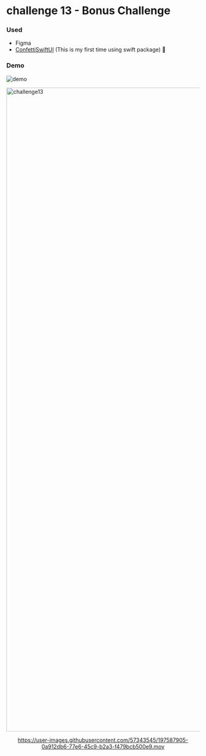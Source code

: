 # challenge 13 - Bonus Challenge

### Used

- Figma
- [ConfettiSwiftUI](https://github.com/simibac/ConfettiSwiftUI) (This is my first time using swift package) :tada:

### Demo

![demo](https://user-images.githubusercontent.com/57343545/197591247-123d2b30-e5d0-4a83-8dce-bb90eeb659e6.png)

<img width="1680" alt="challenge13" src="https://user-images.githubusercontent.com/57343545/197587987-d7cba32a-2393-4484-a54c-35279825ae45.png">

<div align="center">

https://user-images.githubusercontent.com/57343545/197587905-0a912db6-77e6-45c9-b2a3-f479bcb500e9.mov

</div>
